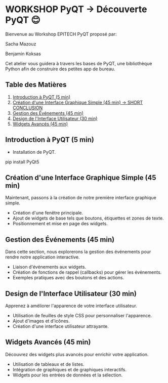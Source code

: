 # WORKSHOP PyQT -> Découverte PyQT 😊

Bienvenue au Workshop EPITECH PyQT proposé par:

Sacha Mazouz

Benjamin Koksas


Cet atelier vous guidera à travers les bases de PyQT, une bibliothèque Python afin de construire des petites app de bureau.

## Table des Matières
1. [Introduction à PyQT (5 min)](#introduction-à-pyqt)
2. [Création d'une Interface Graphique Simple (45 min) -> SHORT CONCLUSION](#création-dune-interface-graphique-simple)
3. [Gestion des Événements (45 min)](#gestion-des-événements)
4. [Design de l'Interface Utilisateur (30 min)](#design-de-linterface-utilisateur)
5. [Widgets Avancés (45 min)](#widgets-avancés)


## Introduction à PyQT (5 min)
- Installation de PyQT.

pip install PyQt5


## Création d'une Interface Graphique Simple (45 min)
Maintenant, passons à la création de notre première interface graphique simple.

- Création d'une fenêtre principale.
- Ajout de widgets de base tels que boutons, étiquettes et zones de texte.
- Positionnement et mise en page des widgets.

## Gestion des Événements (45 min)
Dans cette section, nous explorerons la gestion des événements pour rendre notre application interactive.

- Liaison d'événements aux widgets.
- Création de fonctions de rappel (callbacks) pour gérer les événements.
- Exemples pratiques avec des boutons et des actions.

## Design de l'Interface Utilisateur (30 min)
Apprenez à améliorer l'apparence de votre interface utilisateur.

- Utilisation de feuilles de style CSS pour personnaliser l'apparence.
- Ajout d'images et d'icônes.
- Création d'une interface utilisateur attrayante.

## Widgets Avancés (45 min)
Découvrez des widgets plus avancés pour enrichir votre application.

- Utilisation de tableaux et de listes.
- Intégration de graphiques et de graphiques interactifs.
- Widgets pour les entrées de données et la sélection.

